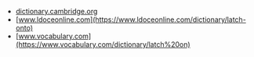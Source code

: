 * [dictionary.cambridge.org](https://dictionary.cambridge.org/us/dictionary/english/latch-onto)
* [www.ldoceonline.com](https://www.ldoceonline.com/dictionary/latch-onto)
* [www.vocabulary.com](https://www.vocabulary.com/dictionary/latch%20on)

